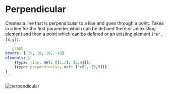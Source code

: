 # Perpendicular

Creates a line that is perpendicular to a line and goes through a point. Takes in a line for the first parameter which can be defined there or an existing element and then a point which can be defined or an existing element `["e", [x,y]]`. 

````yaml
```graph
bounds: [-10, 10, 10, -10]
elements: [
	{type: line, def: [[1,2], [2,4]]},
	{type: perpendicular, def: ["e0", [5,5]]}
]
```
````

![perpendicular](imgs/Perpendicular-graph-1.png)

